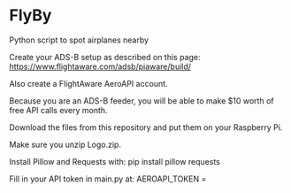 # FlyBy
Python script to spot airplanes nearby

Create your ADS-B setup as described on this page:
https://www.flightaware.com/adsb/piaware/build/

Also create a FlightAware AeroAPI account.

Because you are an ADS-B feeder, you will be able to make $10 worth of free API calls every month.

Download the files from this repository and put them on your Raspberry Pi.

Make sure you unzip Logo.zip.

Install Pillow and Requests with:
pip install pillow requests

Fill in your API token in main.py at:
AEROAPI_TOKEN =
